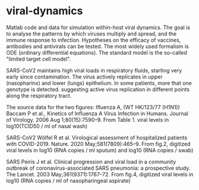 # viral-dynamics
Matlab code and data for simulation within-host viral dynamics.
The goal is to analyse the patterns by which viruses multiply and spread, and the immune response to infection.
Hypotheses on the efficacy of vaccines, antibodies and antivirals can be tested.
The most widely used formalism is ODE (ordinary differential equations).
The standard model is the so-called "limited target cell model".

SARS-CoV2 maintains high viral loads in respiratory fluids, starting very early since contamination.
The virus actively replicates in upper (nasopharinx) and lower (lungs) epithelium. In some patients, more that one genotype is detected. suggesting active virus replication in different points along the respiratory tract.


The source data for the two figures:
Ifluenza A, (WT HK/123/77 (H1N1))
Baccam P et al., Kinetics of Influenza A Virus Infection in Humans. Journal of Virology. 2006 Aug 1;80(15):7590–9. 
From Table 1.
viral levels in log10(TCID50 / ml of nasal wash) 

SARS-CoV2 
Wölfel R et al. Virological assessment of hospitalized patients with COVID-2019. Nature. 2020 May;581(7809):465–9.
From fig.2, digitized
viral levels in log10 (RNA copies / ml sputum) and log10 (RNA copies / swab)

SARS
Peiris J et al. Clinical progression and viral load in a community outbreak of coronavirus-associated SARS pneumonia: a prospective study. The Lancet. 2003 May;361(9371):1767–72. 
From fig.4, digitized
viral levels in log10 (RNA copies / ml of nasopharingeal aspirate)
